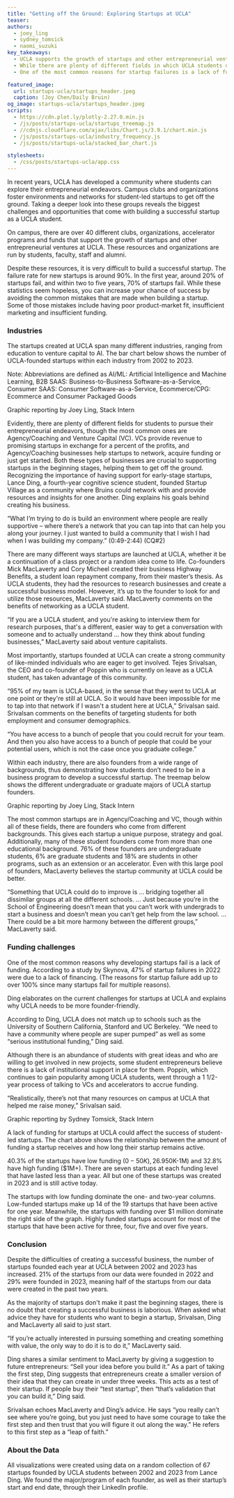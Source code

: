 ```yaml
---
title: "Getting off the Ground: Exploring Startups at UCLA"
teaser:
authors:
  - joey_ling
  - sydney_tomsick
  - naomi_suzuki
key_takeaways:
  - UCLA supports the growth of startups and other entrepreneurial ventures through over 40 different clubs, organizations, accelerator programs and funds.
  - While there are plenty of different fields in which UCLA students develop startups, agency/coaching and venture capitals (VC) are the most common.
  - One of the most common reasons for startup failures is a lack of funding. In 2022, a lack of funding made up 47% of startup failures.

featured_image:
  url: startups-ucla/startups_header.jpeg
  caption: (Joy Chen/Daily Bruin)
og_image: startups-ucla/startups_header.jpeg
scripts:
  - https://cdn.plot.ly/plotly-2.27.0.min.js
  - /js/posts/startups-ucla/startups_treemap.js
  - //cdnjs.cloudflare.com/ajax/libs/Chart.js/3.9.1/chart.min.js
  - /js/posts/startups-ucla/industry_frequency.js
  - /js/posts/startups-ucla/stacked_bar_chart.js

stylesheets:
  - /css/posts/startups-ucla/app.css
---
```


In recent years, UCLA has developed a community where students can explore their entrepreneurial endeavors. Campus clubs and organizations foster environments and networks for student-led startups to get off the ground. Taking a deeper look into these groups reveals the biggest challenges and opportunities that come with building a successful startup as a UCLA student.

On campus, there are over 40 different clubs, organizations, accelerator programs and funds that support the growth of startups and other entrepreneurial ventures at UCLA. These resources and organizations are run by students, faculty, staff and alumni.

Despite these resources, it is very difficult to build a successful startup. The failure rate for new startups is around 90%. In the first year, around 20% of startups fail, and within two to five years, 70% of startups fail. While these statistics seem hopeless, you can increase your chance of success by avoiding the common mistakes that are made when building a startup. Some of those mistakes include having poor product-market fit, insufficient marketing and insufficient funding.

### Industries

The startups created at UCLA span many different industries, ranging from education to venture capital to AI. The bar chart below shows the number of UCLA-founded startups within each industry from 2002 to 2023.

<div class = 'chart'>
  <canvas id = 'industry-frequency'></canvas>
</div>
<p class = 'caption'>Note: Abbreviations are defined as AI/ML: Artificial Intelligence and Machine Learning, B2B SAAS: Business-to-Business Software-as-a-Service, Consumer SAAS: Consumer Software-as-a-Service, Ecommerce/CPG: Ecommerce and Consumer Packaged Goods</p>
<p class = 'caption'>Graphic reporting by Joey Ling, Stack Intern</p>

Evidently, there are plenty of different fields for students to pursue their entrepreneurial endeavors, though the most common ones are Agency/Coaching and Venture Capital (VC). VCs provide revenue to promising startups in exchange for a percent of the profits, and Agency/Coaching businesses help startups to network, acquire funding or just get started. Both these types of businesses are crucial to supporting startups in the beginning stages, helping them to get off the ground. Recognizing the importance of having support for early-stage startups, Lance Ding, a fourth-year cognitive science student, founded Startup Village as a community where Bruins could network with and provide resources and insights for one another. Ding explains his goals behind creating his business.

“What I’m trying to do is build an environment where people are really supportive – where there’s a network that you can tap into that can help you along your journey. I just wanted to build a community that I wish I had when I was building my company.” (0:49-2:44) (CQ#2)

There are many different ways startups are launched at UCLA, whether it be a continuation of a class project or a random idea come to life. Co-founders Mick MacLaverty and Cory Micheel created their business Highway Benefits, a student loan repayment company, from their master’s thesis. As UCLA students, they had the resources to research businesses and create a successful business model. However, it’s up to the founder to look for and utilize those resources, MacLaverty said. MacLaverty comments on the benefits of networking as a UCLA student.

“If you are a UCLA student, and you're asking to interview them for research purposes, that's a different, easier way to get a conversation with someone and to actually understand ... how they think about funding businesses,” MacLaverty said about venture capitalists.

Most importantly, startups founded at UCLA can create a strong community of like-minded individuals who are eager to get involved. Tejes Srivalsan, the CEO and co-founder of Poppin who is currently on leave as a UCLA student, has taken advantage of this community.

“95% of my team is UCLA-based, in the sense that they went to UCLA at one point or they're still at UCLA. So it would have been impossible for me to tap into that network if I wasn't a student here at UCLA,” Srivalsan said. Srivalsan comments on the benefits of targeting students for both employment and consumer demographics.

“You have access to a bunch of people that you could recruit for your team. And then you also have access to a bunch of people that could be your potential users, which is not the case once you graduate college.”

Within each industry, there are also founders from a wide range of backgrounds, thus demonstrating how students don’t need to be in a business program to develop a successful startup. The treemap below shows the different undergraduate or graduate majors of UCLA startup founders.

<div id = 'startups-treemap'></div>
<p class = 'caption'>Graphic reporting by Joey Ling, Stack Intern</p>

The most common startups are in Agency/Coaching and VC, though within all of these fields, there are founders who come from different backgrounds. This gives each startup a unique purpose, strategy and goal. Additionally, many of these student founders come from more than one educational background. 76% of these founders are undergraduate students, 6% are graduate students and 18% are students in other programs, such as an extension or an accelerator. Even with this large pool of founders, MacLaverty believes the startup community at UCLA could be better.

“Something that UCLA could do to improve is ... bridging together all dissimilar groups at all the different schools. ... Just because you’re in the School of Engineering doesn’t mean that you can’t work with undergrads to start a business and doesn’t mean you can’t get help from the law school. ... There could be a bit more harmony between the different groups,” MacLaverty said.

### Funding challenges

One of the most common reasons why developing startups fail is a lack of funding. According to a study by Skynova, 47% of startup failures in 2022 were due to a lack of financing. (The reasons for startup failure add up to over 100% since many startups fail for multiple reasons).

Ding elaborates on the current challenges for startups at UCLA and explains why UCLA needs to be more founder-friendly.

According to Ding, UCLA does not match up to schools such as the University of Southern California, Stanford and UC Berkeley. “We need to have a community where people are super pumped” as well as some “serious institutional funding,” Ding said.

Although there is an abundance of students with great ideas and who are willing to get involved in new projects, some student entrepreneurs believe there is a lack of institutional support in place for them. Poppin, which continues to gain popularity among UCLA students, went through a 1 1/2-year process of talking to VCs and accelerators to accrue funding.

“Realistically, there’s not that many resources on campus at UCLA that helped me raise money,” Srivalsan said.

<div class = 'chart'>
  <canvas id = 'stacked-chart'></canvas>
</div>
<p class = 'caption'>Graphic reporting by Sydney Tomsick, Stack Intern</p>

A lack of funding for startups at UCLA could affect the success of student-led startups. The chart above shows the relationship between the amount of funding a startup receives and how long their startup remains active.

40.3% of the startups have low funding ($0-50K), 26.9% have middle-level funding ($50K-1M) and 32.8% have high funding (\$1M+). There are seven startups at each funding level that have lasted less than a year. All but one of these startups was created in 2023 and is still active today.

The startups with low funding dominate the one- and two-year columns. Low-funded startups make up 14 of the 19 startups that have been active for one year. Meanwhile, the startups with funding over \$1 million dominate the right side of the graph. Highly funded startups account for most of the startups that have been active for three, four, five and over five years.

### Conclusion

Despite the difficulties of creating a successful business, the number of startups founded each year at UCLA between 2002 and 2023 has increased. 21% of the startups from our data were founded in 2022 and 29% were founded in 2023, meaning half of the startups from our data were created in the past two years.

As the majority of startups don't make it past the beginning stages, there is no doubt that creating a successful business is laborious. When asked what advice they have for students who want to begin a startup, Srivalsan, Ding and MacLaverty all said to just start.

“If you’re actually interested in pursuing something and creating something with value, the only way to do it is to do it,” MacLaverty said.

Ding shares a similar sentiment to MacLaverty by giving a suggestion to future entrepreneurs: “Sell your idea before you build it.” As a part of taking the first step, Ding suggests that entrepreneurs create a smaller version of their idea that they can create in under three weeks. This acts as a test of their startup. If people buy their “test startup”, then “that’s validation that you can build it,” Ding said.

Srivalsan echoes MacLaverty and Ding’s advice. He says “you really can’t see where you’re going, but you just need to have some courage to take the first step and then trust that you will figure it out along the way.” He refers to this first step as a “leap of faith.”

### About the Data

All visualizations were created using data on a random collection of 67 startups founded by UCLA students between 2002 and 2023 from Lance Ding. We found the major/program of each founder, as well as their startup’s start and end date, through their LinkedIn profile.
